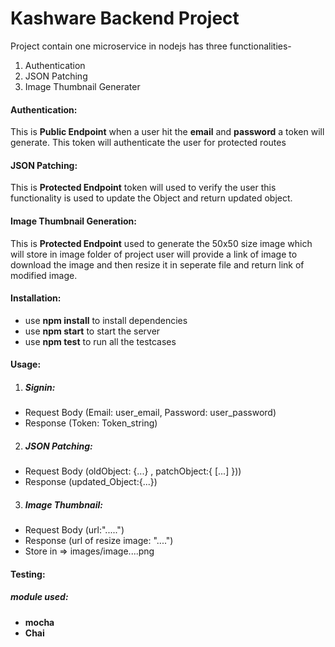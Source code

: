 # Kashware Backend Project
Project contain one microservice in nodejs has three functionalities-
1. Authentication 
2. JSON Patching 
3. Image Thumbnail Generater
#### Authentication: 
This is **Public Endpoint** when a user hit the **email** and **password** a token will generate. This token will authenticate the user for protected routes

#### JSON Patching:
This is **Protected Endpoint** token will used to verify the user this functionality is used to update the Object and return updated object.

#### Image Thumbnail Generation:
This is **Protected Endpoint** used to generate the 50x50 size image which will store in image folder of project user will provide a link of image to download the image and then resize it in seperate file and return link of modified image.

#### Installation:
* use **npm install** to install dependencies
* use **npm start** to start the server
* use **npm test** to run all the testcases
#### Usage:
1. ##### Signin:
* Request Body (Email: user_email, Password: user_password)
* Response (Token: Token_string)
2. ##### JSON Patching:
* Request Body (oldObject: {...} , patchObject:{ [...]  }))
* Response (updated_Object:{...})
3. ##### Image Thumbnail:
* Request Body (url:".....")
* Response (url of resize image: "....")
* Store in => images/image....png
#### Testing:
##### module used:
* **mocha**
*  **Chai**






